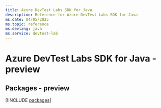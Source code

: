 ```yaml
---
title: Azure DevTest Labs SDK for Java
description: Reference for Azure DevTest Labs SDK for Java
ms.date: 04/05/2025
ms.topic: reference
ms.devlang: java
ms.service: devtest-lab
---
```

# Azure DevTest Labs SDK for Java - preview
## Packages - preview
[!INCLUDE [packages](devtest-labs-index.md)]